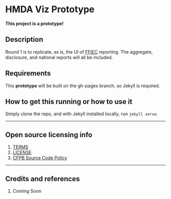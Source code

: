 # HMDA Viz Prototype

**This project is a prototype!**

## Description

Round 1 is to replicate, as is, the UI of [FFIEC](http://www.ffiec.gov/) reporting. The aggregate, disclosure, and national reports will all be included.

## Requirements

This **prototype** will be built on the gh-pages branch, so Jekyll is required.

## How to get this running or how to use it

Simply clone the repo, and with Jekyll installed locally, run `jekyll serve`.

----

## Open source licensing info

1. [TERMS](TERMS.md)
2. [LICENSE](LICENSE)
2. [CFPB Source Code Policy](https://github.com/cfpb/source-code-policy/)

----

## Credits and references

1. Coming Soon